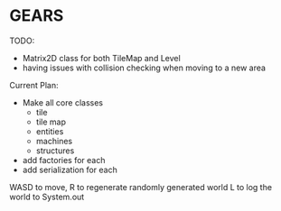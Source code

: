# GEARS

TODO:
* Matrix2D class for both TileMap and Level
* having issues with collision checking when moving to a new area

Current Plan:
* Make all core classes
    * tile
    * tile map
    * entities
    * machines
    * structures
* add factories for each
* add serialization for each

WASD to move,
R to regenerate randomly generated world
L to log the world to System.out